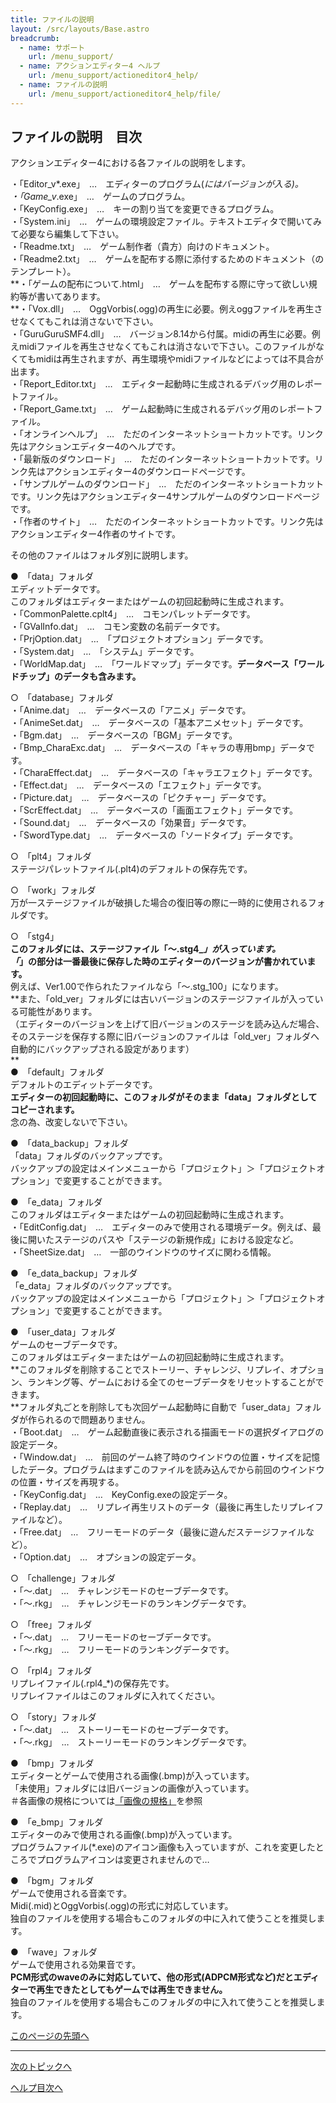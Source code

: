 ```yaml
---
title: ファイルの説明
layout: /src/layouts/Base.astro
breadcrumb:
  - name: サポート
    url: /menu_support/
  - name: アクションエディター4 ヘルプ
    url: /menu_support/actioneditor4_help/
  - name: ファイルの説明
    url: /menu_support/actioneditor4_help/file/
---
```


## ファイルの説明　目次

アクションエディター4における各ファイルの説明をします。  
  
・「Editor_v*.exe」　…　エディターのプログラム(*にはバージョンが入る)。  
・「Game_v*.exe」　…　ゲームのプログラム。  
・「KeyConfig.exe」　…　キーの割り当てを変更できるプログラム。  
・「System.ini」　…　ゲームの環境設定ファイル。テキストエディタで開いてみて必要なら編集して下さい。  
・「Readme.txt」　…　ゲーム制作者（貴方）向けのドキュメント。  
・「Readme2.txt」　…　ゲームを配布する際に添付するためのドキュメント（のテンプレート）。  
**・「ゲームの配布について.html」　…　ゲームを配布する際に守って欲しい規約等が書いてあります。  
**・「Vox.dll」　…　OggVorbis(.ogg)の再生に必要。例えoggファイルを再生させなくてもこれは消さないで下さい。  
・「GuruGuruSMF4.dll」　…　バージョン8.14から付属。midiの再生に必要。例えmidiファイルを再生させなくてもこれは消さないで下さい。このファイルがなくてもmidiは再生されますが、再生環境やmidiファイルなどによっては不具合が出ます。  
・「Report_Editor.txt」　…　エディター起動時に生成されるデバッグ用のレポートファイル。  
・「Report_Game.txt」　…　ゲーム起動時に生成されるデバッグ用のレポートファイル。  
・「オンラインヘルプ」　…　ただのインターネットショートカットです。リンク先はアクションエディター4のヘルプです。  
・「最新版のダウンロード」　…　ただのインターネットショートカットです。リンク先はアクションエディター4のダウンロードページです。  
・「サンプルゲームのダウンロード」　…　ただのインターネットショートカットです。リンク先はアクションエディター4サンプルゲームのダウンロードページです。  
・「作者のサイト」　…　ただのインターネットショートカットです。リンク先はアクションエディター4作者のサイトです。  
  
その他のファイルはフォルダ別に説明します。  
  
●　「data」フォルダ  
エディットデータです。  
このフォルダはエディターまたはゲームの初回起動時に生成されます。  
・「CommonPalette.cplt4」　…　コモンパレットデータです。  
・「GValInfo.dat」　…　コモン変数の名前データです。  
・「PrjOption.dat」　…　「プロジェクトオプション」データです。  
・「System.dat」　…　「システム」データです。  
・「WorldMap.dat」　…　「ワールドマップ」データです。**データベース「ワールドチップ」のデータも含みます。**  
  
○　「database」フォルダ  
・「Anime.dat」　…　データベースの「アニメ」データです。  
・「AnimeSet.dat」　…　データベースの「基本アニメセット」データです。  
・「Bgm.dat」　…　データベースの「BGM」データです。  
・「Bmp_CharaExc.dat」　…　データベースの「キャラの専用bmp」データです。  
・「CharaEffect.dat」　…　データベースの「キャラエフェクト」データです。  
・「Effect.dat」　…　データベースの「エフェクト」データです。  
・「Picture.dat」　…　データベースの「ピクチャー」データです。  
・「ScrEffect.dat」　…　データベースの「画面エフェクト」データです。  
・「Sound.dat」　…　データベースの「効果音」データです。  
・「SwordType.dat」　…　データベースの「ソードタイプ」データです。  
  
○　「plt4」フォルダ  
ステージパレットファイル(.plt4)のデフォルトの保存先です。  
  
○　「work」フォルダ  
万が一ステージファイルが破損した場合の復旧等の際に一時的に使用されるフォルダです。  
  
○　「stg4」  
**このフォルダには、ステージファイル「～.stg4_*」が入っています。  
「*」の部分は一番最後に保存した時のエディターのバージョンが書かれています。**  
例えば、Ver1.00で作られたファイルなら「～.stg_100」になります。  
**また、「old_ver」フォルダには古いバージョンのステージファイルが入っている可能性があります。  
（エディターのバージョンを上げて旧バージョンのステージを読み込んだ場合、そのステージを保存する際に旧バージョンのファイルは「old_ver」フォルダへ自動的にバックアップされる設定があります）  
**  
●　「default」フォルダ  
デフォルトのエディットデータです。  
**エディターの初回起動時に、このフォルダがそのまま「data」フォルダとしてコピーされます。**  
念の為、改変しないで下さい。  
  
●　「data_backup」フォルダ  
「data」フォルダのバックアップです。  
バックアップの設定はメインメニューから「プロジェクト」＞「プロジェクトオプション」で変更することができます。  
  
●　「e_data」フォルダ  
このフォルダはエディターまたはゲームの初回起動時に生成されます。  
・「EditConfig.dat」　…　エディターのみで使用される環境データ。例えば、最後に開いたステージのパスや「ステージの新規作成」における設定など。  
・「SheetSize.dat」　…　一部のウインドウのサイズに関わる情報。  
  
●　「e_data_backup」フォルダ  
「e_data」フォルダのバックアップです。  
バックアップの設定はメインメニューから「プロジェクト」＞「プロジェクトオプション」で変更することができます。  
  
●　「user_data」フォルダ  
ゲームのセーブデータです。  
このフォルダはエディターまたはゲームの初回起動時に生成されます。  
**このフォルダを削除することでストーリー、チャレンジ、リプレイ、オプション、ランキング等、ゲームにおける全てのセーブデータをリセットすることができます。  
**フォルダ丸ごとを削除しても次回ゲーム起動時に自動で「user_data」フォルダが作られるので問題ありません。  
・「Boot.dat」　…　ゲーム起動直後に表示される描画モードの選択ダイアログの設定データ。  
・「Window.dat」　…　前回のゲーム終了時のウインドウの位置・サイズを記憶したデータ。プログラムはまずこのファイルを読み込んでから前回のウインドウの位置・サイズを再現する。  
・「KeyConfig.dat」　…　KeyConfig.exeの設定データ。  
・「Replay.dat」　…　リプレイ再生リストのデータ（最後に再生したリプレイファイルなど）。  
・「Free.dat」　…　フリーモードのデータ（最後に遊んだステージファイルなど）。  
・「Option.dat」　…　オプションの設定データ。  
  
○　「challenge」フォルダ  
・「～.dat」　…　チャレンジモードのセーブデータです。  
・「～.rkg」　…　チャレンジモードのランキングデータです。  
  
○　「free」フォルダ  
・「～.dat」　…　フリーモードのセーブデータです。  
・「～.rkg」　…　フリーモードのランキングデータです。  
  
○　「rpl4」フォルダ  
リプレイファイル(.rpl4_*)の保存先です。  
リプレイファイルはこのフォルダに入れてください。  
  
○　「story」フォルダ  
・「～.dat」　…　ストーリーモードのセーブデータです。  
・「～.rkg」　…　ストーリーモードのランキングデータです。  
  
●　「bmp」フォルダ  
エディターとゲームで使用される画像(.bmp)が入っています。  
「未使用」フォルダには旧バージョンの画像が入っています。  
＃各画像の規格については[「画像の規格」](/menu_support/actioneditor4_help/bmp/)を参照  
  
●　「e_bmp」フォルダ  
エディターのみで使用される画像(.bmp)が入っています。  
プログラムファイル(*.exe)のアイコン画像も入っていますが、これを変更したところでプログラムアイコンは変更されませんので…  
  
●　「bgm」フォルダ  
ゲームで使用される音楽です。  
Midi(.mid)とOggVorbis(.ogg)の形式に対応しています。  
独自のファイルを使用する場合もこのフォルダの中に入れて使うことを推奨します。  
  
●　「wave」フォルダ  
ゲームで使用される効果音です。  
**PCM形式のwaveのみに対応していて、他の形式(ADPCM形式など)だとエディターで再生できたとしてもゲームでは再生できません。**  
独自のファイルを使用する場合もこのフォルダの中に入れて使うことを推奨します。  

[このページの先頭へ](/menu_support/actioneditor4_help/file/)

---

  

[次のトピックへ](/menu_support/actioneditor4_help/bmp/)

[ヘルプ目次へ](/menu_support/actioneditor4_help/)